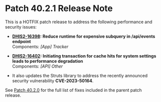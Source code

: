 # Patch 40.2.1 Release Note

This is a HOTFIX patch release to address the following performance and security issues:

- **[DHIS2-16398](https://dhis2.atlassian.net/browse/DHIS2-16398): Reduce runtime for expensive subquery in /api/events endpoint**  
  Components: _[App] Tracker_

- **[DHIS2-16402](https://dhis2.atlassian.net/browse/DHIS2-16402): Initiating transaction for cache hits for system settings leads to performance degradation**  
  Components: _[API] Other_

- It also updates the Struts library to address the recently announced security vulnerability **CVE-2023-50164**.

See [Patch 40.2.0](ReleaseNote-2.40.2.md) for the full list of fixes included in the parent patch release.
